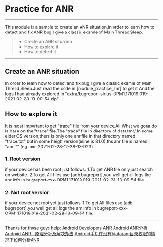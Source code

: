 # Practice for ANR

------

This module is a sample to create an ANR situation,in order to learn how to detect and fix ANR bug,I give a classic examle of Main Thread Sleep.


> * Create an ANR situation
> * How to explore it
> * How to detect it


------

## Create an ANR situation

In order to learn how to detect and fix bug,I give a classic examle of Main Thread Sleep.Just read the code in [module_practice_anr] to get it And the logs I had already explored in  "extra/bugreport-sirius-OPM1.171019.019-2021-02-28-13-09-54.zip"

## How to explore it

It is most important to get "trace" file from your device.All What we gona do is base on the "trace" file.The "trace" file in directory of data/anr/.In some elder OS version,there is only one anr file in that directory named "trace.txt",but in some heigh version(mine is 8.1.0),ths anr file is named "anr_*" (eg. anr_2021-02-28-12-38-13-923).

### 1. Root version

if your device has been root just follows:
1.To get ANR file only,just search on website.
2.To get All files use [adb bugreport],you well get all logs the anr info in bugreport-xxx-OPM1.171019.019-2021-02-28-13-09-54 file.

### 2. Not root version
if your device not root yet just follows:
1.To get All files use [adb bugreport],you well get all logs the anr info in bugreport-xxx-OPM1.171019.019-2021-02-28-13-09-54 file.

------

Thanks for those guys help:
[Android Developers ANR](https://developer.android.com/topic/performance/vitals/anr?hl=zh-cn)
[Android ANR分析](https://blog.csdn.net/yxz329130952/article/details/50087731)
[Android ANR：原理分析及解决办法](https://www.jianshu.com/p/388166988cef)
[Android手机在没有/data/anr目录权限的情况下如何分析ANR](https://blog.csdn.net/xjz696/article/details/97958441)

